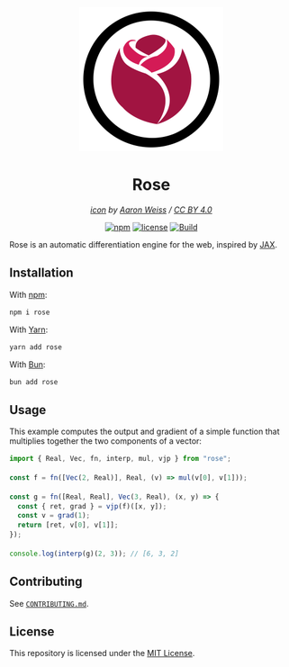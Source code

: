 <div align="center"><img height="256" src="https://github.com/rose-lang/rose-icons/raw/efcc218832d65970a47bed597ee11cecd3d1cc3c/svg/encircled-rose.svg" /></div>
<h1 align="center">Rose</h1>
<p align="center"><em><a href="https://github.com/rose-lang/rose-icons">icon</a> by <a href="https://github.com/aatxe">Aaron Weiss</a> / <a href="https://creativecommons.org/licenses/by/4.0/">CC BY 4.0</a></em></p>
<p align="center"><a href="https://www.npmjs.com/package/rose"><img src="https://img.shields.io/npm/v/rose" alt="npm" /></a> <a href="LICENSE"><img src="https://img.shields.io/github/license/rose-lang/rose" alt="license" /></a> <a href="https://github.com/rose-lang/rose/actions/workflows/build.yml"><img src="https://github.com/rose-lang/rose/actions/workflows/build.yml/badge.svg" alt="Build" /></a></p>

Rose is an automatic differentiation engine for the web, inspired by [JAX][].

## Installation

With [npm][]:

```sh
npm i rose
```

With [Yarn][]:

```sh
yarn add rose
```

With [Bun][]:

```sh
bun add rose
```

## Usage

This example computes the output and gradient of a simple function that
multiplies together the two components of a vector:

```js
import { Real, Vec, fn, interp, mul, vjp } from "rose";

const f = fn([Vec(2, Real)], Real, (v) => mul(v[0], v[1]));

const g = fn([Real, Real], Vec(3, Real), (x, y) => {
  const { ret, grad } = vjp(f)([x, y]);
  const v = grad(1);
  return [ret, v[0], v[1]];
});

console.log(interp(g)(2, 3)); // [6, 3, 2]
```

## Contributing

See [`CONTRIBUTING.md`][].

## License

This repository is licensed under the [MIT License][].

[`CONTRIBUTING.md`]: https://github.com/rose-lang/rose/blob/main/CONTRIBUTING.md
[Bun]: https://bun.sh/
[JAX]: http://jax.readthedocs.io/
[MIT License]: https://github.com/rose-lang/rose/blob/main/LICENSE
[npm]: https://docs.npmjs.com/downloading-and-installing-node-js-and-npm
[Yarn]: https://classic.yarnpkg.com/lang/en/docs/install/
